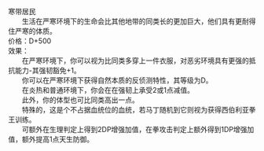 <title>寒带居民</title>
<meta name="GENERATOR" content="WinCHM">
<meta http-equiv="Content-Type" content="text/html; charset=gb2312">
<br>寒带居民
<br>　　生活在严寒环境下的生命会比其他地带的同类长的更加巨大，他们具有更耐得住严寒的体质。
<br>价格：D+500
<br>效果：
<br>　　在严寒环境下，你可以视为比同类多穿上一件衣服，对恶劣环境具有更强的抵抗能力-其强韧豁免+1。
<br>　　你可以在严寒环境下获得自然本质的反侦测特性，其等级为D。
<br>　　在炎热和普通环境下，你会在在强韧上承受2或1点减值。
<br>　　此外，你的体型也可比同类高出一点。
<br>　　特殊的，这是个不占据血统位的血统，若马丁随机到它则视为获得西伯利亚拳王训练。
<br>　　可额外在生理判定上得到2DP增强加值，在拳攻击判定上额外得到1DP增强加值，额外提高1点天生防御。
<br>
<br>